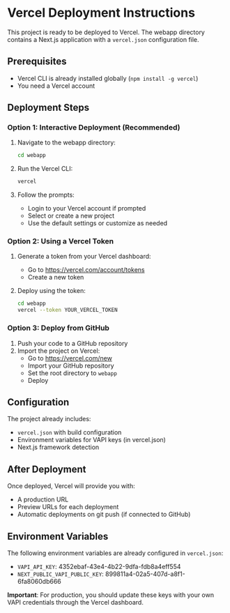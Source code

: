 # Vercel Deployment Instructions

This project is ready to be deployed to Vercel. The webapp directory contains a Next.js application with a `vercel.json` configuration file.

## Prerequisites

- Vercel CLI is already installed globally (`npm install -g vercel`)
- You need a Vercel account

## Deployment Steps

### Option 1: Interactive Deployment (Recommended)

1. Navigate to the webapp directory:
   ```bash
   cd webapp
   ```

2. Run the Vercel CLI:
   ```bash
   vercel
   ```

3. Follow the prompts:
   - Login to your Vercel account if prompted
   - Select or create a new project
   - Use the default settings or customize as needed

### Option 2: Using a Vercel Token

1. Generate a token from your Vercel dashboard:
   - Go to https://vercel.com/account/tokens
   - Create a new token

2. Deploy using the token:
   ```bash
   cd webapp
   vercel --token YOUR_VERCEL_TOKEN
   ```

### Option 3: Deploy from GitHub

1. Push your code to a GitHub repository
2. Import the project on Vercel:
   - Go to https://vercel.com/new
   - Import your GitHub repository
   - Set the root directory to `webapp`
   - Deploy

## Configuration

The project already includes:
- `vercel.json` with build configuration
- Environment variables for VAPI keys (in vercel.json)
- Next.js framework detection

## After Deployment

Once deployed, Vercel will provide you with:
- A production URL
- Preview URLs for each deployment
- Automatic deployments on git push (if connected to GitHub)

## Environment Variables

The following environment variables are already configured in `vercel.json`:
- `VAPI_API_KEY`: 4352ebaf-43e4-4b22-9dfa-fdb8a4eff554
- `NEXT_PUBLIC_VAPI_PUBLIC_KEY`: 899811a4-02a5-407d-a8f1-6fa8060db666

**Important**: For production, you should update these keys with your own VAPI credentials through the Vercel dashboard.